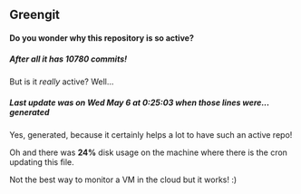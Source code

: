 ## Greengit

#### Do you wonder why this repository is so active?

##### After all it has 10780 commits!

But is it *really* active? Well...

##### Last update was on Wed May 6 at 0:25:03 when those lines were... generated

Yes, generated, because it certainly helps a lot to have such an active repo!

Oh and there was **24%** disk usage on the machine
where there is the cron updating this file.

Not the best way to monitor a VM in the cloud but it works! :)
